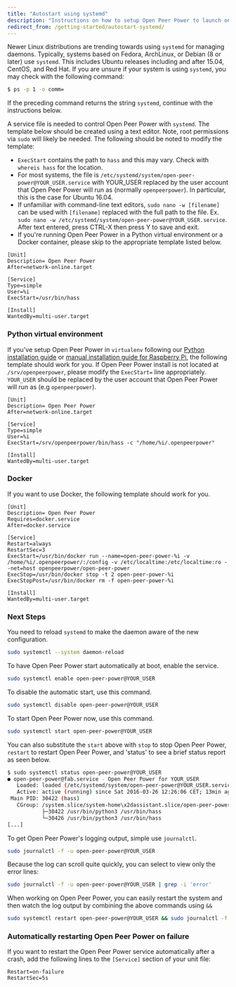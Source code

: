 ```yaml
---
title: "Autostart using systemd"
description: "Instructions on how to setup Open Peer Power to launch on boot using systemd."
redirect_from: /getting-started/autostart-systemd/
---
```


Newer Linux distributions are trending towards using `systemd` for managing daemons. Typically, systems based on Fedora, ArchLinux, or Debian (8 or later) use `systemd`. This includes Ubuntu releases including and after 15.04, CentOS, and Red Hat. If you are unsure if your system is using `systemd`, you may check with the following command:

```bash
$ ps -p 1 -o comm=
```

If the preceding command returns the string `systemd`, continue with the instructions below.

A service file is needed to control Open Peer Power with `systemd`. The template below should be created using a text editor. Note, root permissions via `sudo` will likely be needed. The following should be noted to modify the template:

- `ExecStart` contains the path to `hass` and this may vary. Check with `whereis hass` for the location.
- For most systems, the file is `/etc/systemd/system/open-peer-power@YOUR_USER.service` with YOUR_USER replaced by the user account that Open Peer Power will run as (normally `openpeerpower`).  In particular, this is the case for Ubuntu 16.04.
- If unfamiliar with command-line text editors, `sudo nano -w [filename]` can be used with `[filename]` replaced with the full path to the file.  Ex. `sudo nano -w /etc/systemd/system/open-peer-power@YOUR_USER.service`.  After text entered, press CTRL-X then press Y to save and exit.
- If you're running Open Peer Power in a Python virtual environment or a Docker container, please skip to the appropriate template listed below.

```text
[Unit]
Description= Open Peer Power
After=network-online.target

[Service]
Type=simple
User=%i
ExecStart=/usr/bin/hass

[Install]
WantedBy=multi-user.target
```

### Python virtual environment

If you've setup Open Peer Power in `virtualenv` following our [Python installation guide](/getting-started/installation-virtualenv/) or [manual installation guide for Raspberry Pi](/getting-started/installation-raspberry-pi/), the following template should work for you. If Open Peer Power install is not located at `/srv/openpeerpower`, please modify the `ExecStart=` line appropriately. `YOUR_USER` should be replaced by the user account that Open Peer Power will run as (e.g `openpeerpower`).

```text
[Unit]
Description= Open Peer Power
After=network-online.target

[Service]
Type=simple
User=%i
ExecStart=/srv/openpeerpower/bin/hass -c "/home/%i/.openpeerpower"

[Install]
WantedBy=multi-user.target
```

### Docker

If you want to use Docker, the following template should work for you.

```text
[Unit]
Description= Open Peer Power
Requires=docker.service
After=docker.service

[Service]
Restart=always
RestartSec=3
ExecStart=/usr/bin/docker run --name=open-peer-power-%i -v /home/%i/.openpeerpower/:/config -v /etc/localtime:/etc/localtime:ro --net=host openpeerpower/open-peer-power
ExecStop=/usr/bin/docker stop -t 2 open-peer-power-%i
ExecStopPost=/usr/bin/docker rm -f open-peer-power-%i

[Install]
WantedBy=multi-user.target
```

### Next Steps

You need to reload `systemd` to make the daemon aware of the new configuration.

```bash
sudo systemctl --system daemon-reload
```

To have Open Peer Power start automatically at boot, enable the service.

```bash
sudo systemctl enable open-peer-power@YOUR_USER
```

To disable the automatic start, use this command.

```bash
sudo systemctl disable open-peer-power@YOUR_USER
```

To start Open Peer Power now, use this command.
```bash
sudo systemctl start open-peer-power@YOUR_USER
```

You can also substitute the `start` above with `stop` to stop Open Peer Power, `restart` to restart Open Peer Power, and 'status' to see a brief status report as seen below.

```bash
$ sudo systemctl status open-peer-power@YOUR_USER
● open-peer-power@fab.service - Open Peer Power for YOUR_USER
   Loaded: loaded (/etc/systemd/system/open-peer-power@YOUR_USER.service; enabled; vendor preset: disabled)
   Active: active (running) since Sat 2016-03-26 12:26:06 CET; 13min ago
 Main PID: 30422 (hass)
   CGroup: /system.slice/system-home\x2dassistant.slice/open-peer-power@YOUR_USER.service
           ├─30422 /usr/bin/python3 /usr/bin/hass
           └─30426 /usr/bin/python3 /usr/bin/hass
[...]
```

To get Open Peer Power's logging output, simple use `journalctl`.

```bash
sudo journalctl -f -u open-peer-power@YOUR_USER
```

Because the log can scroll quite quickly, you can select to view only the error lines:
```bash
sudo journalctl -f -u open-peer-power@YOUR_USER | grep -i 'error'
```

When working on Open Peer Power, you can easily restart the system and then watch the log output by combining the above commands using `&&`

```bash
sudo systemctl restart open-peer-power@YOUR_USER && sudo journalctl -f -u open-peer-power@YOUR_USER
```

### Automatically restarting Open Peer Power on failure

If you want to restart the Open Peer Power service automatically after a crash, add the following lines to the `[Service]` section of your unit file:

```text
Restart=on-failure
RestartSec=5s
```
